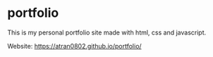 # portfolio

This is my personal portfolio site made with html, css and javascript.

Website: https://atran0802.github.io/portfolio/